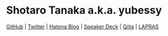 # Shotaro Tanaka a.k.a. yubessy

[GitHub](//github.com/yubessy) | [Twitter](//twitter.com/yubessy) | [Hatena Blog](//yubessy.hatenablog.com) | [Speaker Deck](//speakerdeck.com/yubessy) | [Qiita](//qiita.com/yubessy) | [LAPRAS](//lapras.com/public/CJ7SGY2)
